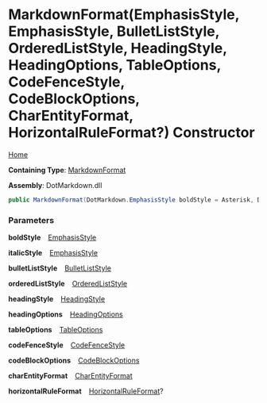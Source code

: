 # MarkdownFormat\(EmphasisStyle, EmphasisStyle, BulletListStyle, OrderedListStyle, HeadingStyle, HeadingOptions, TableOptions, CodeFenceStyle, CodeBlockOptions, CharEntityFormat, HorizontalRuleFormat?\) Constructor

[Home](../../../README.md)

**Containing Type**: [MarkdownFormat](../README.md)

**Assembly**: DotMarkdown\.dll

```csharp
public MarkdownFormat(DotMarkdown.EmphasisStyle boldStyle = Asterisk, DotMarkdown.EmphasisStyle italicStyle = Asterisk, DotMarkdown.BulletListStyle bulletListStyle = Asterisk, DotMarkdown.OrderedListStyle orderedListStyle = Dot, DotMarkdown.HeadingStyle headingStyle = NumberSign, DotMarkdown.HeadingOptions headingOptions = EmptyLineBeforeAndAfter, DotMarkdown.TableOptions tableOptions = FormatHeader | Padding | OuterDelimiter | EmptyLineBeforeAndAfter, DotMarkdown.CodeFenceStyle codeFenceStyle = Backtick, DotMarkdown.CodeBlockOptions codeBlockOptions = EmptyLineBeforeAndAfter, DotMarkdown.CharEntityFormat charEntityFormat = Hexadecimal, DotMarkdown.HorizontalRuleFormat? horizontalRuleFormat = null)
```

### Parameters

**boldStyle** &ensp; [EmphasisStyle](../../EmphasisStyle/README.md)

**italicStyle** &ensp; [EmphasisStyle](../../EmphasisStyle/README.md)

**bulletListStyle** &ensp; [BulletListStyle](../../BulletListStyle/README.md)

**orderedListStyle** &ensp; [OrderedListStyle](../../OrderedListStyle/README.md)

**headingStyle** &ensp; [HeadingStyle](../../HeadingStyle/README.md)

**headingOptions** &ensp; [HeadingOptions](../../HeadingOptions/README.md)

**tableOptions** &ensp; [TableOptions](../../TableOptions/README.md)

**codeFenceStyle** &ensp; [CodeFenceStyle](../../CodeFenceStyle/README.md)

**codeBlockOptions** &ensp; [CodeBlockOptions](../../CodeBlockOptions/README.md)

**charEntityFormat** &ensp; [CharEntityFormat](../../CharEntityFormat/README.md)

**horizontalRuleFormat** &ensp; [HorizontalRuleFormat](../../HorizontalRuleFormat/README.md)?